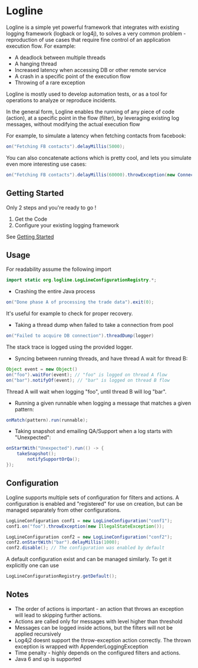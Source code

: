 # Logline

Logline is a simple yet powerful framework that integrates with existing logging framework (logback or log4j), to solves a very common problem - reproduction of use cases that require fine control of an application execution flow. For example:

* A deadlock between multiple threads
* A hanging thread
* Increased latency when accessing DB or other remote service 
* A crash in a specific point of the execution flow
* Throwing of a rare exception

Logline is mostly used to develop automation tests, or as a tool for operations to analyze or reproduce incidents.

In the general form, Logline enables the running of any piece of code (action), at a specific point in the flow (filter), by leveraging existing log messages, without modifying the actual execution flow

For example, to simulate a latency when fetching contacts from facebook:

```java
on("Fetching FB contacts").delayMillis(5000);
```

You can also concatenate actions which is pretty cool, and lets you simulate even more interesting use cases:

```java
on("Fetching FB contacts").delayMillis(60000).throwException(new ConnectionTimeoutException());
```

## Getting Started

Only 2 steps and you're ready to go !
1. Get the Code
2. Configure your existing logging framework

See [Getting Started](https://github.com/yinonsh/logline/wiki/Getting-Started)

## Usage

For readability assume the following import
```java
import static org.logline.LogLineConfigurationRegistry.*;
```

* Crashing the entire Java process

```java
on("Done phase A of processing the trade data").exit(0);
```
It's useful for example to check for proper recovery.

* Taking a thread dump when failed to take a connection from pool 

```java
on("Failed to acquire DB connection").threadDump(logger) 
```
The stack trace is logged using the provided logger.

* Syncing between running threads, and have thread A wait for thread B:

```java
Object event = new Object()
on("foo").waitFor(event); // "foo" is logged on thread A flow
on("bar").notifyOf(event); // "bar" is logged on thread B flow
```

Thread A will wait when logging "foo", until thread B will log "bar".

* Running a given runnable when logging a message that matches a given pattern:

```java
onMatch(pattern).run(runnable);
```

* Taking snapshot and emailing QA/Support when a log starts with "Unexpected":

```java
onStartWith("Unexpected").run(() -> {
	takeSnapshot();
        notifySupportOrQa();
});
```

## Configuration

Logline supports multiple sets of configuration for filters and actions. A configuration is enabled and "registered" for use on creation, but can be managed separately from other configurations.

```java
LogLineConfiguration conf1 = new LogLineConfiguration("conf1");
conf1.on("foo").throwException(new IllegalStateException());

LogLineConfiguration conf2 = new LogLineConfiguration("conf2");
conf2.onStartWith("bar").delayMillis(1000);
conf2.disable(); // The configuration was enabled by default
```

A default configuration exist and can be managed similarly. To get it explicitly one can use

```java
LogLineConfigurationRegistry.getDefault();
```

## Notes

* The order of actions is important - an action that throws an exception will lead to skipping further actions.
* Actions are called only for messages with level higher than threshold
* Messages can be logged inside actions, but the filters will not be applied recursively
* Log4j2 doesnt support the throw-exception action correctly. The thrown exception is wrapped with AppenderLoggingException
* Time penalty - highly depends on the configured filters and actions.
* Java 6 and up is supported
